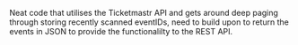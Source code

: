 Neat code that utilises the Ticketmastr API and gets around deep paging through storing recently scanned eventIDs, need to build upon to return the events in JSON
to provide the functionalilty to the REST API.
